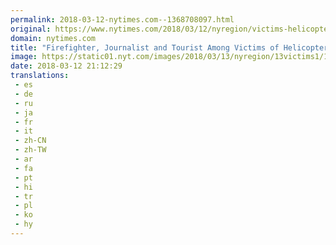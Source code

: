 ```yaml
---
permalink: 2018-03-12-nytimes.com--1368708097.html
original: https://www.nytimes.com/2018/03/12/nyregion/victims-helicopter-crash-east-river.html?partner=rss&amp;emc=rss
domain: nytimes.com
title: "Firefighter, Journalist and Tourist Among Victims of Helicopter Crash"
image: https://static01.nyt.com/images/2018/03/13/nyregion/13victims1/13victims1-mediumThreeByTwo440.jpg
date: 2018-03-12 21:12:29
translations: 
 - es
 - de
 - ru
 - ja
 - fr
 - it
 - zh-CN
 - zh-TW
 - ar
 - fa
 - pt
 - hi
 - tr
 - pl
 - ko
 - hy
---
```


